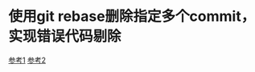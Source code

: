# 使用git rebase删除指定多个commit，实现错误代码剔除

[参考1](http://os.51cto.com/art/201410/456046.htm)
[参考2](http://blog.chinaunix.net/uid-27714502-id-3436706.html)

